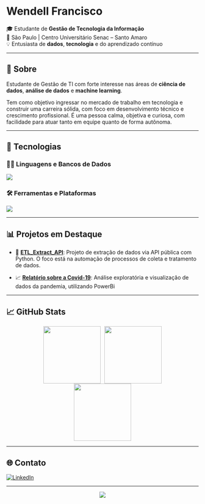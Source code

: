 # Wendell Francisco

🎓 Estudante de **Gestão de Tecnologia da Informação**  
📍 São Paulo | Centro Universitário Senac – Santo Amaro  
💡 Entusiasta de **dados**, **tecnologia** e do aprendizado contínuo  

---

## 🧠 Sobre

Estudante de Gestão de TI com forte interesse nas áreas de **ciência de dados**, **análise de dados** e **machine learning**. 

Tem como objetivo ingressar no mercado de trabalho em tecnologia e construir uma carreira sólida, com foco em desenvolvimento técnico e crescimento profissional. É uma pessoa calma, objetiva e curiosa, com facilidade para atuar tanto em equipe quanto de forma autônoma.

---

## 🚀 Tecnologias

### 👨‍💻 Linguagens e Bancos de Dados

<p align="left">
  <a href="https://skillicons.dev">
    <img src="https://skillicons.dev/icons?i=java,python,mysql,postgres&theme=dark" />
  </a>
</p>

### 🛠️ Ferramentas e Plataformas

<p align="left">
  <a href="https://skillicons.dev">
    <img src="https://skillicons.dev/icons?i=vscode,azure&theme=dark" />
  </a>
</p>

---

## 📊 Projetos em Destaque

- 🔄 [**ETL_Extract_API**](https://github.com/WenFra005/ETL_Extract_API): Projeto de extração de dados via API pública com Python. O foco está na automação de processos de coleta e tratamento de dados.

- 📈 [**Relatório sobre a Covid-19**](https://github.com/WenFra005/Relatorio-sobre-a-Covid19): Análise exploratória e visualização de dados da pandemia, utilizando PowerBi

---

## 📈 GitHub Stats

<div align="center" style="display: flex; justify-content: center; gap: 10px; flex-wrap: wrap;">

  <img src="https://github-readme-stats.vercel.app/api?username=Wenfra005&theme=midnight-purple&hide_border=false&include_all_commits=false&count_private=false" height="150"/>

  <img src="https://github-readme-streak-stats.herokuapp.com/?user=Wenfra005&theme=midnight-purple&hide_border=false" height="150"/>
</div>
<div align="center" style="display: flex; justify-content: center; gap: 10px; flex-wrap: wrap;">

  <img src="https://github-readme-stats.vercel.app/api/top-langs/?username=Wenfra005&theme=midnight-purple&hide_border=false&layout=compact" height="150"/>

</div>

---

## 🌐 Contato

[![LinkedIn](https://skillicons.dev/icons?i=linkedin)](https://linkedin.com/in/wendellfrancisco005)

---

<div align="center">
  
[![](https://visitcount.itsvg.in/api?id=Wenfra005&icon=5&color=6)](https://visitcount.itsvg.in)

</div>
